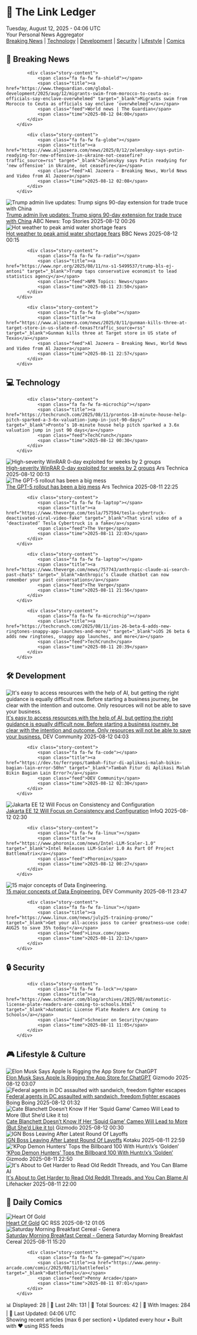 <!-- Processing 54 RSS feeds at 2025-08-12 04:06:19 UTC -->
<!-- Processing: Saturday Morning Breakfast Cereal -->
<!-- Processing: Poorly Drawn Lines -->
<!-- Processing: Dilbert -->
<!-- Processing: Cyanide & Happiness -->
<!-- Processing: CNN Breaking News -->
<!-- Processing: BBC World News -->
<!-- Processing: Reuters World News -->
<!-- Processing: Associated Press Breaking -->
<!-- Processing: NBC News Breaking -->
<!-- Processing: Guardian World News -->
<!-- Processing: Ars Technica -->
<!-- Processing: Slashdot -->
<!-- Processing: Lobsters Python -->
<!-- Processing: Dev.to -->
<!-- Processing: StackOverflow Blog -->
<!-- Processing: Phoronix Linux News -->
<!-- Processing: OMG! Ubuntu -->
<!-- Processing: Linux.com -->
<!-- Processing: Red Hat Blog -->
<!-- Processing: Ubuntu Blog -->
<!-- Processing: GitHub Blog -->
<!-- Processing: InfoQ -->
<!-- Processing: DZone -->
<!-- Processing: Martin Fowler -->
<!-- Processing: Coding Horror -->
<!-- Processing: Gizmodo -->
<!-- Processing: Boing Boing -->
<!-- Processing: Krebs on Security -->
<!-- Generated 5 new posts out of 28 feeds processed -->
<div class="newspaper-header">
    <h1 class="newspaper-title">📰 The Link Ledger</h1>
    <div class="newspaper-date">Tuesday, August 12, 2025 - 04:06 UTC</div>
    <div class="newspaper-subtitle">Your Personal News Aggregator</div>
</div>

<div class="newspaper-nav">
    <a href="#breaking">Breaking News</a> |
    <a href="#tech">Technology</a> |
    <a href="#dev">Development</a> |
    <a href="#security">Security</a> |
    <a href="#lifestyle">Lifestyle</a> |
    <a href="#webcomics">Comics</a>
</div>

<div class="news-section breaking-news" id="breaking">
<h2 class="section-header">🚨 Breaking News</h2>
<div class="stories-container">
<div class="story">
            
            <div class="story-content">
                <span class="fa fa-fw fa-shield"></span>
                <span class="title"><a href="https://www.theguardian.com/global-development/2025/aug/12/migrants-swim-from-morocco-to-ceuta-as-officials-say-enclave-overwhelmed" target="_blank">Migrants swim from Morocco to Ceuta as officials say enclave ‘overwhelmed’</a></span>
                <span class="feed">World news | The Guardian</span>
                <span class="time">2025-08-12 04:00</span>
            </div>
        </div>
<div class="story">
            
            <div class="story-content">
                <span class="fa fa-fw fa-globe"></span>
                <span class="title"><a href="https://www.aljazeera.com/news/2025/8/12/zelenskyy-says-putin-readying-for-new-offensive-in-ukraine-not-ceasefire?traffic_source=rss" target="_blank">Zelenskyy says Putin readying for ‘new offensive’ in Ukraine, not ceasefire</a></span>
                <span class="feed">Al Jazeera – Breaking News, World News and Video from Al Jazeera</span>
                <span class="time">2025-08-12 02:08</span>
            </div>
        </div>
<div class="story">
            <img src="https://s.abcnews.com/images/US/donald-trump-1-rt-gmh-250811_1754923283197_hpMain_4x3t_384.jpg" alt="Trump admin live updates: Trump signs 90-day extension for trade truce with China" class="story-image" loading="lazy" onerror="this.style.display='none'">
            <div class="story-content">
                <span class="fa fa-fw fa-tv"></span>
                <span class="title"><a href="https://abcnews.go.com/Politics/live-updates/trump-admin-live-updates/?id=124535213" target="_blank">Trump admin live updates: Trump signs 90-day extension for trade truce with China</a></span>
                <span class="feed">ABC News: Top Stories</span>
                <span class="time">2025-08-12 00:26</span>
            </div>
        </div>
<div class="story">
            <img src="https://ichef.bbci.co.uk/ace/standard/240/cpsprodpb/5e64/live/545d0f70-76f7-11f0-8071-1788c7e8ae0e.jpg" alt="Hot weather to peak amid water shortage fears" class="story-image" loading="lazy" onerror="this.style.display='none'">
            <div class="story-content">
                <span class="fa fa-fw fa-flag"></span>
                <span class="title"><a href="https://www.bbc.com/news/articles/czerrzdewzxo?at_medium=RSS&at_campaign=rss" target="_blank">Hot weather to peak amid water shortage fears</a></span>
                <span class="feed">BBC News</span>
                <span class="time">2025-08-12 00:15</span>
            </div>
        </div>
<div class="story">
            
            <div class="story-content">
                <span class="fa fa-fw fa-radio"></span>
                <span class="title"><a href="https://www.npr.org/2025/08/11/nx-s1-5499537/trump-bls-ej-antoni" target="_blank">Trump taps conservative economist to lead statistics agency</a></span>
                <span class="feed">NPR Topics: News</span>
                <span class="time">2025-08-11 23:50</span>
            </div>
        </div>
<div class="story">
            
            <div class="story-content">
                <span class="fa fa-fw fa-globe"></span>
                <span class="title"><a href="https://www.aljazeera.com/news/2025/8/11/gunman-kills-three-at-target-store-in-us-state-of-texas?traffic_source=rss" target="_blank">Gunman kills three at Target store in US state of Texas</a></span>
                <span class="feed">Al Jazeera – Breaking News, World News and Video from Al Jazeera</span>
                <span class="time">2025-08-11 22:57</span>
            </div>
        </div>
</div>
</div>
<div class="news-section tech-news" id="tech">
<h2 class="section-header">💻 Technology</h2>
<div class="stories-container">
<div class="story">
            
            <div class="story-content">
                <span class="fa fa-fw fa-microchip"></span>
                <span class="title"><a href="https://techcrunch.com/2025/08/11/prontos-10-minute-house-help-pitch-sparked-a-3-6x-valuation-jump-in-just-90-days/" target="_blank">Pronto’s 10-minute house help pitch sparked a 3.6x valuation jump in just 90 days</a></span>
                <span class="feed">TechCrunch</span>
                <span class="time">2025-08-12 00:30</span>
            </div>
        </div>
<div class="story">
            <img src="https://cdn.arstechnica.net/wp-content/uploads/2025/05/malware-threat-500x500.jpg" alt="High-severity WinRAR 0-day exploited for weeks by 2 groups" class="story-image" loading="lazy" onerror="this.style.display='none'">
            <div class="story-content">
                <span class="fa fa-fw fa-cog"></span>
                <span class="title"><a href="https://arstechnica.com/security/2025/08/high-severity-winrar-0-day-exploited-for-weeks-by-2-groups/" target="_blank">High-severity WinRAR 0-day exploited for weeks by 2 groups</a></span>
                <span class="feed">Ars Technica</span>
                <span class="time">2025-08-12 00:13</span>
            </div>
        </div>
<div class="story">
            <img src="https://cdn.arstechnica.net/wp-content/uploads/2024/09/openai_tectonic_shift_3-500x500.jpg" alt="The GPT-5 rollout has been a big mess" class="story-image" loading="lazy" onerror="this.style.display='none'">
            <div class="story-content">
                <span class="fa fa-fw fa-cog"></span>
                <span class="title"><a href="https://arstechnica.com/information-technology/2025/08/the-gpt-5-rollout-has-been-a-big-mess/" target="_blank">The GPT-5 rollout has been a big mess</a></span>
                <span class="feed">Ars Technica</span>
                <span class="time">2025-08-11 22:25</span>
            </div>
        </div>
<div class="story">
            
            <div class="story-content">
                <span class="fa fa-fw fa-laptop"></span>
                <span class="title"><a href="https://www.theverge.com/tesla/757594/tesla-cybertruck-deactivated-viral-video-fake" target="_blank">That viral video of a ‘deactivated’ Tesla Cybertruck is a fake</a></span>
                <span class="feed">The Verge</span>
                <span class="time">2025-08-11 22:03</span>
            </div>
        </div>
<div class="story">
            
            <div class="story-content">
                <span class="fa fa-fw fa-laptop"></span>
                <span class="title"><a href="https://www.theverge.com/news/757743/anthropic-claude-ai-search-past-chats" target="_blank">Anthropic’s Claude chatbot can now remember your past conversations</a></span>
                <span class="feed">The Verge</span>
                <span class="time">2025-08-11 21:56</span>
            </div>
        </div>
<div class="story">
            
            <div class="story-content">
                <span class="fa fa-fw fa-microchip"></span>
                <span class="title"><a href="https://techcrunch.com/2025/08/11/ios-26-beta-6-adds-new-ringtones-snappy-app-launches-and-more/" target="_blank">iOS 26 beta 6 adds new ringtones, snappy app launches, and more</a></span>
                <span class="feed">TechCrunch</span>
                <span class="time">2025-08-11 20:39</span>
            </div>
        </div>
</div>
</div>
<div class="news-section dev-news" id="dev">
<h2 class="section-header">🛠️ Development</h2>
<div class="stories-container">
<div class="story">
            <img src="https://media2.dev.to/dynamic/image/width=800%2Cheight=%2Cfit=scale-down%2Cgravity=auto%2Cformat=auto/https%3A%2F%2Fdev-to-uploads.s3.amazonaws.com%2Fuploads%2Fuser%2Fprofile_image%2F3391551%2Fb884abd7-f906-4094-afe5-256359f658f3.jpeg" alt="It&#x27;s easy to access resources with the help of AI, but getting the right guidance is equally difficult now. Before starting a business journey, be clear with the intention and outcome. Only resources will not be able to save your business." class="story-image" loading="lazy" onerror="this.style.display='none'">
            <div class="story-content">
                <span class="fa fa-fw fa-code"></span>
                <span class="title"><a href="https://dev.to/jaideepparashar/its-easy-to-access-resources-with-the-help-of-ai-but-getting-the-right-guidance-is-equally-3dnk" target="_blank">It&#x27;s easy to access resources with the help of AI, but getting the right guidance is equally difficult now. Before starting a business journey, be clear with the intention and outcome. Only resources will not be able to save your business.</a></span>
                <span class="feed">DEV Community</span>
                <span class="time">2025-08-12 04:03</span>
            </div>
        </div>
<div class="story">
            
            <div class="story-content">
                <span class="fa fa-fw fa-code"></span>
                <span class="title"><a href="https://dev.to/ferryops/tambah-fitur-di-aplikasi-malah-bikin-bagian-lain-error-50hn" target="_blank">Tambah Fitur di Aplikasi Malah Bikin Bagian Lain Error?</a></span>
                <span class="feed">DEV Community</span>
                <span class="time">2025-08-12 02:30</span>
            </div>
        </div>
<div class="story">
            <img src="https://res.infoq.com/news/2025/08/jakarta-ee-12-consistency/en/headerimage/java-istock-image-01-1754654923484.jpg" alt="Jakarta EE 12 Will Focus on Consistency and Configuration" class="story-image" loading="lazy" onerror="this.style.display='none'">
            <div class="story-content">
                <span class="fa fa-fw fa-info-circle"></span>
                <span class="title"><a href="https://www.infoq.com/news/2025/08/jakarta-ee-12-consistency/?utm_campaign=infoq_content&utm_source=infoq&utm_medium=feed&utm_term=global" target="_blank">Jakarta EE 12 Will Focus on Consistency and Configuration</a></span>
                <span class="feed">InfoQ</span>
                <span class="time">2025-08-12 02:30</span>
            </div>
        </div>
<div class="story">
            
            <div class="story-content">
                <span class="fa fa-fw fa-linux"></span>
                <span class="title"><a href="https://www.phoronix.com/news/Intel-LLM-Scaler-1.0" target="_blank">Intel Releases LLM-Scaler 1.0 As Part Of Project Battlematrix</a></span>
                <span class="feed">Phoronix</span>
                <span class="time">2025-08-12 00:27</span>
            </div>
        </div>
<div class="story">
            <img src="https://media2.dev.to/dynamic/image/width=800%2Cheight=%2Cfit=scale-down%2Cgravity=auto%2Cformat=auto/https%3A%2F%2Fdev-to-uploads.s3.amazonaws.com%2Fuploads%2Farticles%2Foyj9mxweuh166eflmu0n.png" alt="15 major concepts of Data Engineering." class="story-image" loading="lazy" onerror="this.style.display='none'">
            <div class="story-content">
                <span class="fa fa-fw fa-code"></span>
                <span class="title"><a href="https://dev.to/ronny_mwenda_8b2e8cfe1fa9/15-major-concepts-of-data-engineering-3aik" target="_blank">15 major concepts of Data Engineering.</a></span>
                <span class="feed">DEV Community</span>
                <span class="time">2025-08-11 23:47</span>
            </div>
        </div>
<div class="story">
            
            <div class="story-content">
                <span class="fa fa-fw fa-linux"></span>
                <span class="title"><a href="https://www.linux.com/news/july25-training-promo/" target="_blank">Get your all-access pass to career greatness—use code: AUG25 to save 35% today!</a></span>
                <span class="feed">Linux.com</span>
                <span class="time">2025-08-11 22:12</span>
            </div>
        </div>
</div>
</div>
<div class="news-section security-news" id="security">
<h2 class="section-header">🔒 Security</h2>
<div class="stories-container">
<div class="story">
            
            <div class="story-content">
                <span class="fa fa-fw fa-lock"></span>
                <span class="title"><a href="https://www.schneier.com/blog/archives/2025/08/automatic-license-plate-readers-are-coming-to-schools.html" target="_blank">Automatic License Plate Readers Are Coming to Schools</a></span>
                <span class="feed">Schneier on Security</span>
                <span class="time">2025-08-11 11:05</span>
            </div>
        </div>
</div>
</div>
<div class="news-section lifestyle-news" id="lifestyle">
<h2 class="section-header">🎮 Lifestyle & Culture</h2>
<div class="stories-container">
<div class="story">
            <img src="https://gizmodo.com/app/uploads/2020/11/nkfymakb0t5icflu8bxx.jpg" alt="Elon Musk Says Apple Is Rigging the App Store for ChatGPT" class="story-image" loading="lazy" onerror="this.style.display='none'">
            <div class="story-content">
                <span class="fa fa-fw fa-computer"></span>
                <span class="title"><a href="https://gizmodo.com/elon-musk-says-apple-is-rigging-the-app-store-for-chatgpt-2000641677" target="_blank">Elon Musk Says Apple Is Rigging the App Store for ChatGPT</a></span>
                <span class="feed">Gizmodo</span>
                <span class="time">2025-08-12 03:07</span>
            </div>
        </div>
<div class="story">
            <img src="https://i0.wp.com/boingboing.net/wp-content/uploads/2024/04/FBI-e1754962308859.jpeg?fit=768%2C550&amp;quality=60&amp;ssl=1" alt="Federal agents in DC assaulted with sandwich, freedom fighter escapes" class="story-image" loading="lazy" onerror="this.style.display='none'">
            <div class="story-content">
                <span class="fa fa-fw fa-arrow-right"></span>
                <span class="title"><a href="https://boingboing.net/2025/08/11/federal-agents-in-dc-assaulted-with-sandwich-freedom-fighter-escapes.html" target="_blank">Federal agents in DC assaulted with sandwich, freedom fighter escapes</a></span>
                <span class="feed">Boing Boing</span>
                <span class="time">2025-08-12 01:32</span>
            </div>
        </div>
<div class="story">
            <img src="https://gizmodo.com/app/uploads/2025/08/cate-blanchett-netflix.jpg" alt="Cate Blanchett Doesn’t Know If Her ‘Squid Game’ Cameo Will Lead to More (But She’d Like it to)" class="story-image" loading="lazy" onerror="this.style.display='none'">
            <div class="story-content">
                <span class="fa fa-fw fa-computer"></span>
                <span class="title"><a href="https://gizmodo.com/cate-blanchett-doesnt-know-if-her-squid-game-cameo-will-lead-to-more-but-shed-like-it-to-2000641517" target="_blank">Cate Blanchett Doesn’t Know If Her ‘Squid Game’ Cameo Will Lead to More (But She’d Like it to)</a></span>
                <span class="feed">Gizmodo</span>
                <span class="time">2025-08-12 00:30</span>
            </div>
        </div>
<div class="story">
            <img src="https://kotaku.com/app/uploads/2025/08/john-davison-.jpg" alt="IGN Boss Leaving After Latest Round Of Layoffs" class="story-image" loading="lazy" onerror="this.style.display='none'">
            <div class="story-content">
                <span class="fa fa-fw fa-gamepad"></span>
                <span class="title"><a href="https://kotaku.com/ign-john-davison-ziff-davis-layoffs-union-games-media-2000616972" target="_blank">IGN Boss Leaving After Latest Round Of Layoffs</a></span>
                <span class="feed">Kotaku</span>
                <span class="time">2025-08-11 22:59</span>
            </div>
        </div>
<div class="story">
            <img src="https://gizmodo.com/app/uploads/2025/08/kpop-demon-hunters-netflix.jpg" alt="‘KPop Demon Hunters’ Tops the Billboard 100 With Huntr/x’s ‘Golden’" class="story-image" loading="lazy" onerror="this.style.display='none'">
            <div class="story-content">
                <span class="fa fa-fw fa-computer"></span>
                <span class="title"><a href="https://gizmodo.com/kpop-demon-hunters-tops-the-billboard-100-with-huntr-xs-golden-2000641599" target="_blank">‘KPop Demon Hunters’ Tops the Billboard 100 With Huntr/x’s ‘Golden’</a></span>
                <span class="feed">Gizmodo</span>
                <span class="time">2025-08-11 22:50</span>
            </div>
        </div>
<div class="story">
            <img src="https://lifehacker.com/imagery/articles/01K2DDHY2ZDG3JZM4RX258XC9G/hero-image.png" alt="It&#x27;s About to Get Harder to Read Old Reddit Threads, and You Can Blame AI" class="story-image" loading="lazy" onerror="this.style.display='none'">
            <div class="story-content">
                <span class="fa fa-fw fa-life-ring"></span>
                <span class="title"><a href="https://lifehacker.com/tech/its-about-to-get-harder-to-read-old-reddit-threads?utm_medium=RSS" target="_blank">It&#x27;s About to Get Harder to Read Old Reddit Threads, and You Can Blame AI</a></span>
                <span class="feed">Lifehacker</span>
                <span class="time">2025-08-11 22:00</span>
            </div>
        </div>
</div>
</div>
<div class="news-section webcomics-section" id="webcomics">
<h2 class="section-header">🎨 Daily Comics</h2>
<div class="stories-container">
<div class="story">
            <img src="http://www.questionablecontent.net/comics/5633.png" alt="Heart Of Gold" class="story-image" loading="lazy" onerror="this.style.display='none'">
            <div class="story-content">
                <span class="fa fa-fw fa-music"></span>
                <span class="title"><a href="http://questionablecontent.net/view.php?comic=5633" target="_blank">Heart Of Gold</a></span>
                <span class="feed">QC RSS</span>
                <span class="time">2025-08-12 01:05</span>
            </div>
        </div>
<div class="story">
            <img src="https://www.smbc-comics.com/comics/1754597412-20250811.png" alt="Saturday Morning Breakfast Cereal - Genera" class="story-image" loading="lazy" onerror="this.style.display='none'">
            <div class="story-content">
                <span class="fa fa-fw fa-smile"></span>
                <span class="title"><a href="https://www.smbc-comics.com/comic/genera" target="_blank">Saturday Morning Breakfast Cereal - Genera</a></span>
                <span class="feed">Saturday Morning Breakfast Cereal</span>
                <span class="time">2025-08-11 15:20</span>
            </div>
        </div>
<div class="story">
            
            <div class="story-content">
                <span class="fa fa-fw fa-gamepad"></span>
                <span class="title"><a href="https://www.penny-arcade.com/comic/2025/08/11/battlefeels" target="_blank">Battlefeels</a></span>
                <span class="feed">Penny Arcade</span>
                <span class="time">2025-08-11 07:01</span>
            </div>
        </div>
</div>
</div>

<div class="newspaper-footer">
    <div class="stats">
        📊 Displayed: 28 | 📅 Last 24h: 131 | 📡 Total Sources: 42 | 📸 With Images: 284 |
        🔄 Last Updated: 04:06 UTC
    </div>
    <div class="footer-note">
        Showing recent articles (max 6 per section) • Updated every hour • Built with ❤️ using RSS feeds
    </div>
</div>
